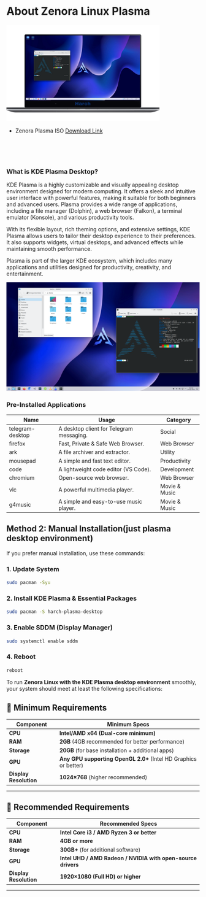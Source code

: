 
<!-- About Section -->
 # About Zenora Linux Plasma
 

 <img  width="400" src="/assets/harch-linux.png"  />
  
* Zenora Plasma ISO [Download Link](https://github.com/harchlinux/harch-plasma/tags)

<br/>
<br/>
<br/>


### What is KDE Plasma Desktop?  

KDE Plasma is a highly customizable and visually appealing desktop environment designed for modern computing. It offers a sleek and intuitive user interface with powerful features, making it suitable for both beginners and advanced users. Plasma provides a wide range of applications, including a file manager (Dolphin), a web browser (Falkon), a terminal emulator (Konsole), and various productivity tools.  

With its flexible layout, rich theming options, and extensive settings, KDE Plasma allows users to tailor their desktop experience to their preferences. It also supports widgets, virtual desktops, and advanced effects while maintaining smooth performance.  

Plasma is part of the larger KDE ecosystem, which includes many applications and utilities designed for productivity, creativity, and entertainment.


![screenshot](./assets/screenshot.png)


### Pre-Installed Applications

| Name                      | Usage                                             | Category        |
|---------------------------|---------------------------------------------------|----------------|
| telegram-desktop         | A desktop client for Telegram messaging.         | Social        |
| firefox                 | Fast, Private & Safe Web Browser.                 | Web Browser   |
| ark                     | A file archiver and extractor.                    | Utility       |
| mousepad                | A simple and fast text editor.                    | Productivity  |
| code                    | A lightweight code editor (VS Code).              | Development   |
| chromium                | Open-source web browser.                          | Web Browser   |
| vlc                     | A powerful multimedia player.                     | Movie & Music |
| g4music                 | A simple and easy-to-use music player.            | Movie & Music |




## **Method 2: Manual Installation(just plasma desktop environment)**  
If you prefer manual installation, use these commands:  

### **1. Update System**  
```bash
sudo pacman -Syu
```  
### **2. Install KDE Plasma & Essential Packages**  
```bash
sudo pacman -S harch-plasma-desktop
```  
### **3. Enable SDDM (Display Manager)**  
```bash
sudo systemctl enable sddm
```  
### **4. Reboot**  
```bash
reboot
```  



To run **Zenora Linux with the KDE Plasma desktop environment** smoothly, your system should meet at least the following specifications:  

## **🔹 Minimum Requirements**  
| **Component**       | **Minimum Specs** |  
|-------------------|------------------|  
| **CPU** | **Intel/AMD x64 (Dual-core minimum)** |  
| **RAM** | **2GB** (4GB recommended for better performance) |  
| **Storage** | **20GB** (for base installation + additional apps) |  
| **GPU** | **Any GPU supporting OpenGL 2.0+** (Intel HD Graphics or better) |  
| **Display Resolution** | **1024×768** (higher recommended) |  

---

## **🔹 Recommended Requirements**  
| **Component**       | **Recommended Specs** |  
|-------------------|----------------------|  
| **CPU** | **Intel Core i3 / AMD Ryzen 3 or better** |  
| **RAM** | **4GB or more** |  
| **Storage** | **30GB+** (for additional software) |  
| **GPU** | **Intel UHD / AMD Radeon / NVIDIA with open-source drivers** |  
| **Display Resolution** | **1920×1080 (Full HD) or higher** |  

---
